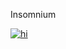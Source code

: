 Insomnium

[![hi](https://github-readme-stats.vercel.app/api?username=CozzyBro2&theme=radical&show_icons=true&count_private=true)](https://github.com/anuraghazra/github-readme-stats)
